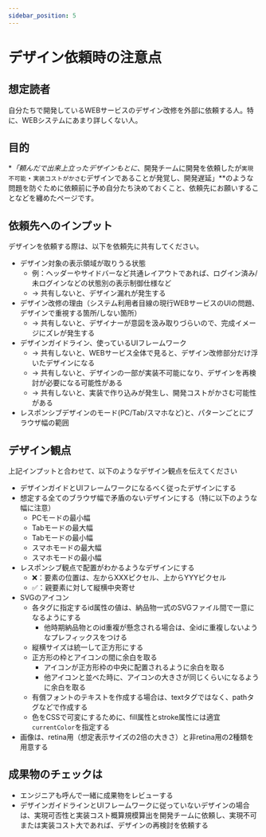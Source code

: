 ```yaml
---
sidebar_position: 5
---
```


# デザイン依頼時の注意点

## 想定読者

自分たちで開発しているWEBサービスのデザイン改修を外部に依頼する人。特に、WEBシステムにあまり詳しくない人。

## 目的

**「頼んだで出来上立ったデザインもとに*、開発チームに開発を依頼したが`実現不可能`・`実装コストがかさむ`デザインであることが発覚し、開発遅延」**のような問題を防ぐために依頼前に予め自分たち決めておくこと、依頼先にお願いすることなどを纏めたページです。

## 依頼先へのインプット

デザインを依頼する際は、以下を依頼先に共有してください。

- デザイン対象の表示領域が取りうる状態
  - 例：ヘッダーやサイドバーなど共通レイアウトであれば、ログイン済み/未ログインなどの状態別の表示制御仕様など
  - → 共有しないと、デザイン漏れが発生する
- デザイン改修の理由（システム利用者目線の現行WEBサービスのUIの問題、デザインで重視する箇所/しない箇所）
  - → 共有しないと、デザイナーが意図を汲み取りづらいので、完成イメージにズレが発生する
- デザインガイドライン、使っているUIフレームワーク
  - → 共有しないと、WEBサービス全体で見ると、デザイン改修部分だけ浮いたデザインになる
  - → 共有しないと、デザインの一部が実装不可能になり、デザインを再検討が必要になる可能性がある
  - → 共有しないと、実装で作り込みが発生し、開発コストがかさむ可能性がある
- レスポンシブデザインのモード(PC/Tab/スマホなど)と、パターンごとにブラウザ幅の範囲

## デザイン観点

上記インプットと合わせて、以下のようなデザイン観点を伝えてください

- デザインガイドとUIフレームワークになるべく従ったデザインにする
- 想定する全てのブラウザ幅で矛盾のないデザインにする（特に以下のような幅に注意）
  - PCモードの最小幅
  - Tabモードの最大幅
  - Tabモードの最小幅
  - スマホモードの最大幅
  - スマホモードの最小幅
- レスポンシブ観点で配置がわかるようなデザインにする
  - ❌：要素の位置は、左からXXXピクセル、上からYYYピクセル
  - ✅：親要素に対して縦横中央寄せ
- SVGのアイコン
  - 各タグに指定するid属性の値は、納品物一式のSVGファイル間で一意になるようにする
    - 他時期納品物とのid重複が懸念される場合は、全idに重複しないようなプレフィックスをつける
  - 縦横サイズは統一して正方形にする
  - 正方形の枠とアイコンの間に余白を取る
    - アイコンが正方形枠の中央に配置されるように余白を取る
    - 他アイコンと並べた時に、アイコンの大きさが同じくらいになるように余白を取る
  - 有償フォントのテキストを作成する場合は、textタグではなく、pathタグなどで作成する
  - 色をCSSで可変にするために、fill属性とstroke属性には適宜`currentColor`を指定する
- 画像は、retina用（想定表示サイズの2倍の大きさ）と非retina用の2種類を用意する

## 成果物のチェックは

- エンジニアも呼んで一緒に成果物をレビューする
- デザインガイドラインとUIフレームワークに従っていないデザインの場合は、実現可否性と実装コスト概算規模算出を開発チームに依頼し、実現不可または実装コスト大であれば、デザインの再検討を依頼する

